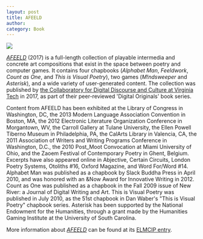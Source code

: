 ```yaml
---
layout: post
title: AFEELD
author:
category: Book
---
```


![](../../../../assets/images/Afeeld.png)

[*AFEELD*](http://afeeld.com/) (2017) is a full-length collection of playable intermedia and concrete art compositions that exist in the space between poetry and computer games. It contains four chapbooks (*Alphabet Man*, *Feeldwork*, *Count as One*, and *This is Visual Poetry*), two games (*M!ndsweeper* and *Asterisk*), and a wide variety of user-generated content. The collection was published by [the Collaboratory for Digital Discourse and Culture at Virginia Tech](http://www.cddc.vt.edu/) in 2017, as part of their peer-reviewed 'Digital Originals' book series.

Content from AFEELD has been exhibited at the Library of Congress in Washington, DC, the 2013 Modern Language Association Convention in Boston, MA, the 2012 Electronic Literature Organization Conference in Morgantown, WV, the Carroll Gallery at Tulane University, the Ellen Powell Tiberno Museum in Philadelphia, PA, the CalArts Library in Valencia, CA, the 2011 Association of Writers and Writing Programs Conference in Washington, D.C., the 2010 Post_Moot Convocation at Miami University of Ohio, and the Zaoem Festival of Contemporary Poetry in Ghent, Belgium. Excerpts have also appeared online in Abjective, Certain Circuits, London Poetry Systems, Otoliths #16, Oxford Magazine, and Word For/Word #14. Alphabet Man was published as a chapbook by Slack Buddha Press in April 2010, and was honored with an &Now Award for Innovative Writing in 2012. Count as One was published as a chapbook in the Fall 2009 issue of New River: a Journal of Digital Writing and Art. This is Visual Poetry was published in July 2010, as the 51st chapbook in Dan Waber's "This is Visual Poetry" chapbook series. Asterisk has been supported by the National Endowment for the Humanities, through a grant made by the Humanities Gaming Institute at the University of South Carolina.

More information about [*AFEELD*](http://www.cddc.vt.edu/digitaloriginals/afeeld/) can be found at its [ELMCIP entry](https://elmcip.net/creative-work/afeeld).
